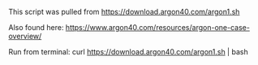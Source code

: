 This script was pulled from https://download.argon40.com/argon1.sh

Also found here:
https://www.argon40.com/resources/argon-one-case-overview/


Run from terminal:
curl https://download.argon40.com/argon1.sh | bash
